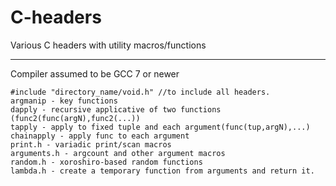 # C-headers
Various C headers with utility macros/functions

------------
Compiler assumed to be GCC 7 or newer
```
#include "directory_name/void.h" //to include all headers.
argmanip - key functions 
dapply - recursive applicative of two functions (func2(func(argN),func2(...))
tapply - apply to fixed tuple and each argument(func(tup,argN),...)
chainapply - apply func to each argument
print.h - variadic print/scan macros
arguments.h - argcount and other argument macros
random.h - xoroshiro-based random functions
lambda.h - create a temporary function from arguments and return it.
```
